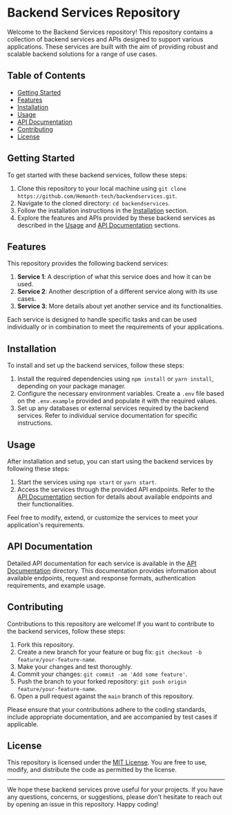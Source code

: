 # Backend Services Repository

Welcome to the Backend Services repository! This repository contains a collection of backend services and APIs designed to support various applications. These services are built with the aim of providing robust and scalable backend solutions for a range of use cases.

## Table of Contents

- [Getting Started](#getting-started)
- [Features](#features)
- [Installation](#installation)
- [Usage](#usage)
- [API Documentation](#api-documentation)
- [Contributing](#contributing)
- [License](#license)

## Getting Started

To get started with these backend services, follow these steps:

1. Clone this repository to your local machine using `git clone https://github.com/Hemanth-tech/backendservices.git`.
2. Navigate to the cloned directory: `cd backendservices`.
3. Follow the installation instructions in the [Installation](#installation) section.
4. Explore the features and APIs provided by these backend services as described in the [Usage](#usage) and [API Documentation](#api-documentation) sections.

## Features

This repository provides the following backend services:

1. **Service 1**: A description of what this service does and how it can be used.
2. **Service 2**: Another description of a different service along with its use cases.
3. **Service 3**: More details about yet another service and its functionalities.

Each service is designed to handle specific tasks and can be used individually or in combination to meet the requirements of your applications.

## Installation

To install and set up the backend services, follow these steps:

1. Install the required dependencies using `npm install` or `yarn install`, depending on your package manager.
2. Configure the necessary environment variables. Create a `.env` file based on the `.env.example` provided and populate it with the required values.
3. Set up any databases or external services required by the backend services. Refer to individual service documentation for specific instructions.

## Usage

After installation and setup, you can start using the backend services by following these steps:

1. Start the services using `npm start` or `yarn start`.
2. Access the services through the provided API endpoints. Refer to the [API Documentation](#api-documentation) section for details about available endpoints and their functionalities.

Feel free to modify, extend, or customize the services to meet your application's requirements.

## API Documentation

Detailed API documentation for each service is available in the [API Documentation](/api-docs) directory. This documentation provides information about available endpoints, request and response formats, authentication requirements, and example usage.

## Contributing

Contributions to this repository are welcome! If you want to contribute to the backend services, follow these steps:

1. Fork this repository.
2. Create a new branch for your feature or bug fix: `git checkout -b feature/your-feature-name`.
3. Make your changes and test thoroughly.
4. Commit your changes: `git commit -am 'Add some feature'`.
5. Push the branch to your forked repository: `git push origin feature/your-feature-name`.
6. Open a pull request against the `main` branch of this repository.

Please ensure that your contributions adhere to the coding standards, include appropriate documentation, and are accompanied by test cases if applicable.

## License

This repository is licensed under the [MIT License](LICENSE). You are free to use, modify, and distribute the code as permitted by the license.

---

We hope these backend services prove useful for your projects. If you have any questions, concerns, or suggestions, please don't hesitate to reach out by opening an issue in this repository. Happy coding!
